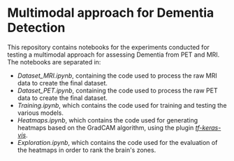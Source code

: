 # Multimodal approach for Dementia Detection
 
This repository contains notebooks for the experiments conducted for testing a multimodal approach for assessing Dementia from PET and MRI. The notebooks are separated in:
- *Dataset_MRI.ipynb*, containing the code used to process the raw MRI data to create the final dataset.
- *Dataset_PET.ipynb*, containing the code used to process the raw PET data to create the final dataset.
- *Training.ipynb*, which contains the code used for training and testing the various models.
- *Heatmaps.ipynb*, which contains the code used for generating heatmaps based on the GradCAM algorithm, using the plugin [*tf-keras-vis*](https://github.com/keisen/tf-keras-vis).
- *Exploration.ipynb*, which contains the code used for the evaluation of the heatmaps in order to rank the brain's zones.
